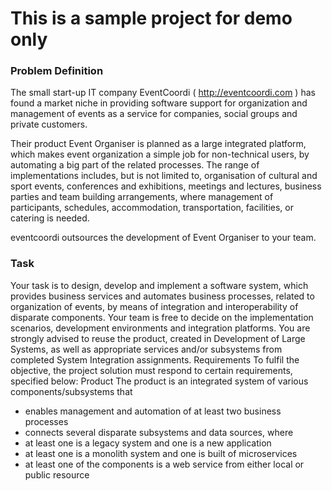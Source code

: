 # This is a sample project for demo only
### Problem Definition

The small start-up IT company EventCoordi ( http://eventcoordi.com ) has found a market niche in providing software
support for organization and management of events as a service for companies, social groups and private
customers.


Their product Event Organiser is planned as a large integrated platform, which makes event organization a
simple job for non-technical users, by automating a big part of the related processes.
The range of implementations includes, but is not limited to, organisation of cultural and sport events,
conferences and exhibitions, meetings and lectures, business parties and team building arrangements,
where management of participants, schedules, accommodation, transportation, facilities, or catering is
needed.


eventcoordi outsources the development of Event Organiser to your team.
### Task
Your task is to design, develop and implement a software system, which provides business services and
automates business processes, related to organization of events, by means of integration and
interoperability of disparate components.
Your team is free to decide on the implementation scenarios, development environments and integration
platforms.
You are strongly advised to reuse the product, created in Development of Large Systems, as well as
appropriate services and/or subsystems from completed System Integration assignments.
Requirements
To fulfil the objective, the project solution must respond to certain requirements, specified below:
Product
The product is an integrated system of various components/subsystems that
* enables management and automation of at least two business processes
* connects several disparate subsystems and data sources, where
* at least one is a legacy system and one is a new application
* at least one is a monolith system and one is built of microservices
* at least one of the components is a web service from either local or public resource

